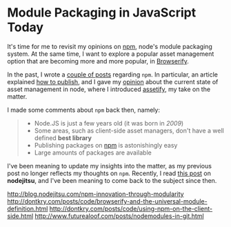 # Module Packaging in JavaScript Today #

It's time for me to revisit my opinions on [npm](https://npmjs.org "Node Packaged Modules"), node's module packaging system. At the same time, I want to explore a popular asset management option that are becoming more and more popular, in [Browserify](http://browserify.org/ "npm modules in the browser - Browserify").

In the past, I wrote a [couple of posts](/search/tagged/npm "Articles tagged npm") regarding `npm`. In particular, an article explained [how to publish](/2013/01/23/publishing-nodejs-packages-with-npm "Publishing NodeJS Packages with npm"), and I gave my [opinion](/2013/01/18/asset-management-in-node "Asset Management in Node") about the current state of asset management in node, where I introduced [assetify](https://github.com/bevacqua/node-assetify "assetify for Node on GitHub"), my take on the matter.

I made some comments about `npm` back then, namely:

> - Node.JS is just a few years old (it was born in _2009_)
> - Some areas, such as client-side asset managers, don't have a well defined **best library**
> - Publishing packages on [npm](https://npmjs.org/ "npmjs.org") is astonishingly easy
> - Large amounts of packages are available

I've been meaning to update my insights into the matter, as my previous post no longer reflects my thoughts on `npm`. Recently, I read [this post](http://blog.nodejitsu.com/npm-innovation-through-modularity "npm: innovation through modularity") on **nodejitsu**, and I've been meaning to come back to the subject since then.

http://blog.nodejitsu.com/npm-innovation-through-modularity
http://dontkry.com/posts/code/browserify-and-the-universal-module-definition.html
http://dontkry.com/posts/code/using-npm-on-the-client-side.html
http://www.futurealoof.com/posts/nodemodules-in-git.html
